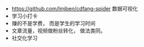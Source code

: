 - https://github.com/lmjben/cdfang-spider  数据可视化 
- 学习小打卡
- 赚的不是学费， 而是学生的学习时间
- 文章流量，视频做粉丝转化， 做法类同。
- 社交化学习


